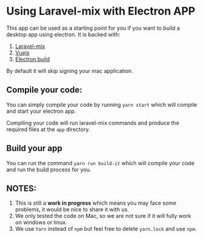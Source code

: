 # Using Laravel-mix with Electron APP 


This app can be used as a starting point for you if you want to build a desktop app using electron.
It is backed with:
1. [Laravel-mix](https://laravel-mix.com)
2. [Vuejs](http://vuejs.org/)
3. [Electron build](https://www.electron.build)

By default it will skip signing your mac application.


## Compile your code:

You can simply compile your code by running `yarn start` which will compile and start your electron app.

Compiling your code will run laravel-mix commands and produce the required files at the `app` directory.


## Build your app

You can run the command `yarn run build-it` which will compile your code and run the build process for you.

## NOTES:

1. This is still a **work in progress** which means you may face some problems, it would be nice to share it with us.
2. We only tested the code on Mac, so we are not sure if it will fully work on windows or linux.
3. We use `Yarn` instead of `npm` but feel free to delete `yarn.lock` and use `npm`.
